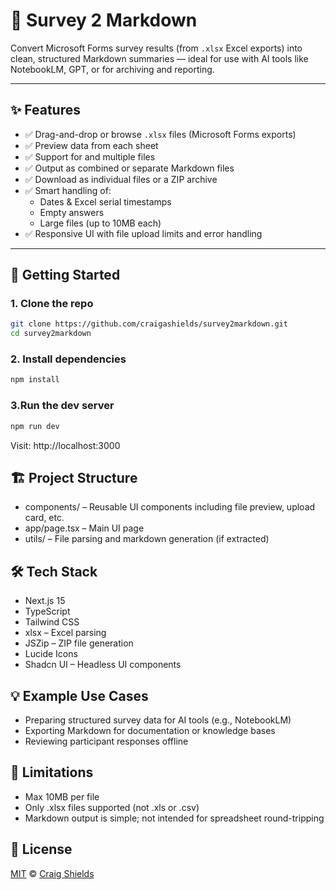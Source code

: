 # 📝 Survey 2 Markdown

Convert Microsoft Forms survey results (from `.xlsx` Excel exports) into clean, structured Markdown summaries — ideal for use with AI tools like NotebookLM, GPT, or for archiving and reporting.

---

## ✨ Features

- ✅ Drag-and-drop or browse `.xlsx` files (Microsoft Forms exports)
- ✅ Preview data from each sheet
- ✅ Support for and multiple files
- ✅ Output as combined or separate Markdown files
- ✅ Download as individual files or a ZIP archive
- ✅ Smart handling of:
  - Dates & Excel serial timestamps
  - Empty answers
  - Large files (up to 10MB each)
- ✅ Responsive UI with file upload limits and error handling

---

## 🚀 Getting Started

### 1. Clone the repo

```bash
git clone https://github.com/craigashields/survey2markdown.git
cd survey2markdown
```

### 2. Install dependencies

```bash
npm install
```

### 3.Run the dev server

```bash
npm run dev
```

Visit: http://localhost:3000

## 🏗️ Project Structure

- components/ – Reusable UI components including file preview, upload card, etc.
- app/page.tsx – Main UI page
- utils/ – File parsing and markdown generation (if extracted)

## 🛠️ Tech Stack

- Next.js 15
- TypeScript
- Tailwind CSS
- xlsx – Excel parsing
- JSZip – ZIP file generation
- Lucide Icons
- Shadcn UI – Headless UI components

## 💡 Example Use Cases

- Preparing structured survey data for AI tools (e.g., NotebookLM)
- Exporting Markdown for documentation or knowledge bases
- Reviewing participant responses offline

## 📁 Limitations

- Max 10MB per file
- Only .xlsx files supported (not .xls or .csv)
- Markdown output is simple; not intended for spreadsheet round-tripping

## 📄 License

[MIT](https://github.com/craigashields/survey2markdown/blob/master/LICENSE) © [Craig Shields](https://github.com/craigashields)
